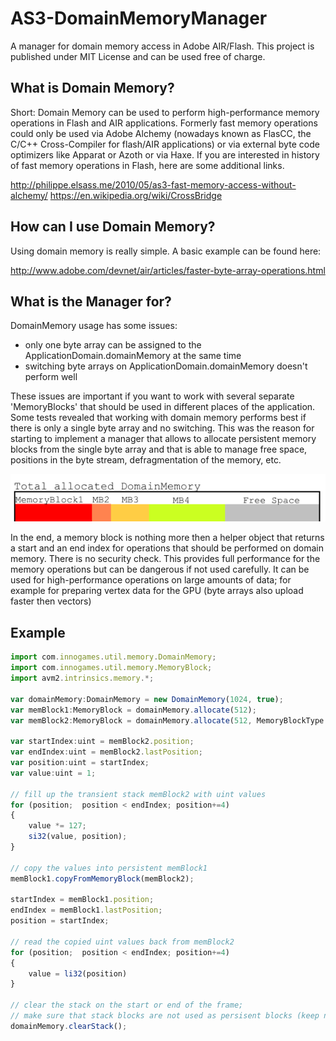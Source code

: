 # AS3-DomainMemoryManager
A manager for domain memory access in Adobe AIR/Flash.
This project is published under MIT License and can be used free of charge.


## What is Domain Memory?
Short: Domain Memory can be used to perform high-performance memory operations in Flash and AIR applications.
Formerly fast memory operations could only be used via Adobe Alchemy (nowadays known as FlasCC, the C/C++ Cross-Compiler for flash/AIR applications) or via external byte code optimizers like Apparat or Azoth or via Haxe.
If you are interested in history of fast memory operations in Flash, here are some additional links.

http://philippe.elsass.me/2010/05/as3-fast-memory-access-without-alchemy/
https://en.wikipedia.org/wiki/CrossBridge
## How can I use Domain Memory?
Using domain memory is really simple. A basic example can be found here:

http://www.adobe.com/devnet/air/articles/faster-byte-array-operations.html
## What is the Manager for?
DomainMemory usage has some issues:
- only one byte array can be assigned to the ApplicationDomain.domainMemory at the same time
- switching byte arrays on ApplicationDomain.domainMemory doesn't perform well

These issues are important if you want to work with several separate 'MemoryBlocks' that should be used in different places of the application.
Some tests revealed that working with domain memory performs best if there is only a single byte array and no switching.
This was the reason for starting to implement a manager that allows to allocate persistent memory blocks from the single byte array and that is able to manage free space, positions in the byte stream, defragmentation of the memory, etc.

![alt tag](DomainMemoryManager.png)

In the end, a memory block is nothing more then a helper object that returns a start and an end index for operations that should be performed on domain memory. There is no security check. This provides full performance for the memory operations but can be dangerous if not used carefully.
It can be used for high-performance operations on large amounts of data; for example for preparing vertex data for the GPU (byte arrays also upload faster then vectors)

## Example
```javascript
import com.innogames.util.memory.DomainMemory;
import com.innogames.util.memory.MemoryBlock;
import avm2.intrinsics.memory.*;
 
var domainMemory:DomainMemory = new DomainMemory(1024, true);
var memBlock1:MemoryBlock = domainMemory.allocate(512);
var memBlock2:MemoryBlock = domainMemory.allocate(512, MemoryBlockType.TYPE_STACK);
 
var startIndex:uint = memBlock2.position;
var endIndex:uint = memBlock2.lastPosition;
var position:uint = startIndex;
var value:uint = 1;
 
// fill up the transient stack memBlock2 with uint values
for (position;  position < endIndex; position+=4)
{    
    value *= 127; 
    si32(value, position);
}
 
// copy the values into persistent memBlock1
memBlock1.copyFromMemoryBlock(memBlock2);
 
startIndex = memBlock1.position;
endIndex = memBlock1.lastPosition;
position = startIndex;
 
// read the copied uint values back from memBlock2
for (position;  position < endIndex; position+=4)
{
    value = li32(position)
}
 
// clear the stack on the start or end of the frame;
// make sure that stack blocks are not used as persisent blocks (keep no reference on it)
domainMemory.clearStack();
```